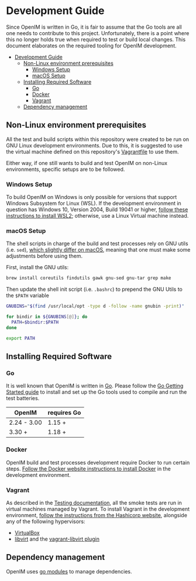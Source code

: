 # Development Guide

Since OpenIM is written in Go, it is fair to assume that the Go tools are all one needs to contribute to this project. Unfortunately, there is a point where this no longer holds true when required to test or build local changes. This document elaborates on the required tooling for OpenIM development.

- [Development Guide](#development-guide)
  - [Non-Linux environment prerequisites](#non-linux-environment-prerequisites)
    - [Windows Setup](#windows-setup)
    - [macOS Setup](#macos-setup)
  - [Installing Required Software](#installing-required-software)
    - [Go](#go)
    - [Docker](#docker)
    - [Vagrant](#vagrant)
  - [Dependency management](#dependency-management)

## Non-Linux environment prerequisites

All the test and build scripts within this repository were created to be run on GNU Linux development environments. Due to this, it is suggested to use the virtual machine defined on this repository's [Vagrantfile](https://developer.hashicorp.com/vagrant/docs/vagrantfile) to use them.

Either way, if one still wants to build and test OpenIM on non-Linux environments, specific setups are to be followed.

### Windows Setup

To build OpenIM on Windows is only possible for versions that support Windows Subsystem for Linux (WSL). If the development environment in question has Windows 10, Version 2004, Build 19041 or higher, [follow these instructions to install WSL2](https://docs.microsoft.com/en-us/windows/wsl/install-win10); otherwise, use a Linux Virtual machine instead.

### macOS Setup

The shell scripts in charge of the build and test processes rely on GNU utils (i.e. `sed`), [which slightly differ on macOS](https://unix.stackexchange.com/a/79357), meaning that one must make some adjustments before using them.

First, install the GNU utils:

```sh
brew install coreutils findutils gawk gnu-sed gnu-tar grep make
```

Then update the shell init script (i.e. `.bashrc`) to prepend the GNU Utils to the `$PATH` variable

```sh
GNUBINS="$(find /usr/local/opt -type d -follow -name gnubin -print)"

for bindir in ${GNUBINS[@]}; do
  PATH=$bindir:$PATH
done

export PATH
```

## Installing Required Software

### Go

It is well known that OpenIM is written in [Go](http://golang.org). Please follow the [Go Getting Started guide](https://golang.org/doc/install) to install and set up the Go tools used to compile and run the test batteries.

|     OpenIM     | requires Go |
|----------------|-------------|
| 2.24 - 3.00    |    1.15 +   |
|     3.30 +     |    1.18 +   |

### Docker

OpenIM build and test processes development require Docker to run certain steps. [Follow the Docker website instructions to install Docker](https://docs.docker.com/get-docker/) in the development environment.

### Vagrant

As described in the [Testing documentation](https://github.com/KyleYe/open-im-server/tree/main/test/readme), all the smoke tests are run in virtual machines managed by Vagrant.  To install Vagrant in the development environment, [follow the instructions from the Hashicorp website](https://www.vagrantup.com/downloads), alongside any of the following hypervisors:

- [VirtualBox](https://www.virtualbox.org/)
- [libvirt](https://libvirt.org/) and the [vagrant-libvirt plugin](https://github.com/vagrant-libvirt/vagrant-libvirt#installation)


## Dependency management

OpenIM uses [go modules](https://github.com/golang/go/wiki/Modules) to manage dependencies.
